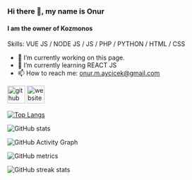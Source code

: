 
### Hi there 👋, my name is Onur
#### I am the owner of Kozmonos
  
Skills: VUE JS / NODE JS / JS / PHP / PYTHON / HTML / CSS

- 🔭 I’m currently working on this page. 
- 🌱 I’m currently learning REACT JS 
- 📫 How to reach me: onur.m.aycicek@gmail.com 
  




[<img src='https://cdn.jsdelivr.net/npm/simple-icons@3.0.1/icons/github.svg' alt='github' height='40'>](https://github.com/onuraycicek)  [<img src='https://cdn.jsdelivr.net/npm/simple-icons@3.0.1/icons/icloud.svg' alt='website' height='40'>](onuraycicek.com.tr)  

[![Top Langs](https://github-readme-stats.vercel.app/api/top-langs/?username=onuraycicek)](https://github.com/anuraghazra/github-readme-stats)

![GitHub stats](https://github-readme-stats.vercel.app/api?username=onuraycicek&show_icons=true)  

![GitHub Activity Graph](https://activity-graph.herokuapp.com/graph?username=onuraycicek)  

![GitHub metrics](https://metrics.lecoq.io/onuraycicek)  

![GitHub streak stats](https://github-readme-streak-stats.herokuapp.com/?user=onuraycicek)  

